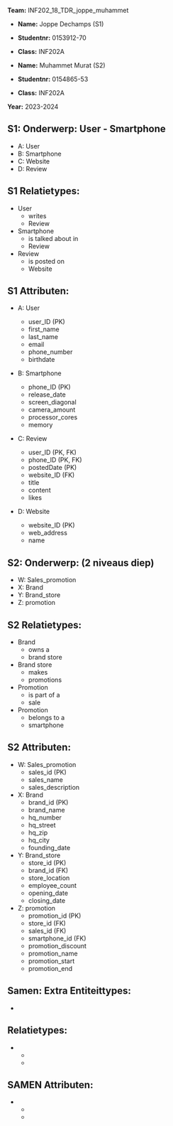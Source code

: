 **Team:** INF202_18_TDR_joppe_muhammet

 - **Name:** Joppe Dechamps (S1)
 - **Studentnr:** 0153912-70
 - **Class:** INF202A


 - **Name:** Muhammet Murat (S2)
 - **Studentnr:** 0154865-53
 - **Class:** INF202A

**Year:** 2023-2024


S1: Onderwerp: User - Smartphone
------------------------------------
- A: User
- B: Smartphone
- C: Website
- D: Review



S1 Relatietypes:
-------------
- User
    - writes
    - Review
-  Smartphone
    - is talked about in
    - Review
-  Review
    - is posted on
    - Website

S1 Attributen:
-----------
- A: User
    - user_ID (PK)
    - first_name
    - last_name
    - email
    - phone_number
    - birthdate
  
- B: Smartphone
    - phone_ID (PK)
    - release_date
    - screen_diagonal
    - camera_amount
    - processor_cores
    - memory
  
- C: Review
    - user_ID (PK, FK)
    - phone_ID (PK, FK)
    - postedDate (PK)
    - website_ID (FK)
    - title
    - content
    - likes
  
- D: Website
    - website_ID (PK)
    - web_address
    - name


S2: Onderwerp: (2 niveaus diep)
-----------------------------
- W: Sales_promotion
- X: Brand
- Y: Brand_store
- Z: promotion

S2 Relatietypes:
-------------
- Brand
  - owns a
  - brand store
- Brand store
  - makes
  - promotions
- Promotion
  - is part of a  
  - sale
- Promotion
  - belongs to a 
  - smartphone

S2 Attributen:
--------------
- W: Sales_promotion
    - sales_id (PK)
    - sales_name
    - sales_description
- X: Brand
    - brand_id (PK)
    - brand_name
    - hq_number
    - hq_street
    - hq_zip
    - hq_city
    - founding_date
- Y: Brand_store
    - store_id (PK)
    - brand_id (FK)
    - store_location
    - employee_count
    - opening_date
    - closing_date
- Z: promotion
    - promotion_id (PK)
    - store_id (FK)
    - sales_id (FK)
    - smartphone_id (FK)
    - promotion_discount
    - promotion_name
    - promotion_start
    - promotion_end

Samen: Extra Entiteittypes:
--------------
- ~~~~

Relatietypes:
-------------
- 
  - 
  - 

SAMEN Attributen:
--------------

- 
  - 
  - 
